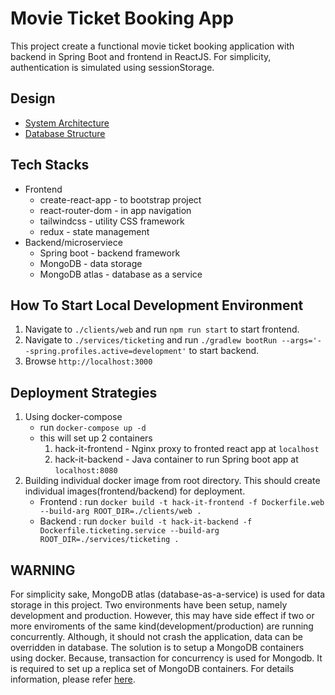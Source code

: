 # Movie Ticket Booking App

This project create a functional movie ticket booking application with backend in Spring Boot and frontend in ReactJS. For simplicity, authentication is simulated using sessionStorage. 

## Design
- [System Architecture](https://www.figma.com/file/k6w6xsXvHI0KxARSJziDqo/OCBC-Hack-It?node-id=0%3A1)
- [Database Structure](https://www.figma.com/file/kvmMxz46M5LuWjaeevcLYA/OCBC-hack-it?node-id=0%3A1)

## Tech Stacks
- Frontend
	- create-react-app - to bootstrap project
	- react-router-dom - in app navigation
	- tailwindcss      - utility CSS framework
	- redux            - state management
- Backend/microserviece
	- Spring boot      - backend framework
	- MongoDB          - data storage
	- MongoDB atlas    - database as a service

## How To Start Local Development Environment
1. Navigate to `./clients/web` and run `npm run start` to start frontend.
2. Navigate to `./services/ticketing` and run `./gradlew bootRun --args='--spring.profiles.active=development'` to start backend.
3. Browse `http://localhost:3000` 

## Deployment Strategies 
1. Using docker-compose
	- run `docker-compose up -d`
	- this will set up 2 containers 
		1. hack-it-frontend - Nginx proxy to fronted react app at `localhost`
		2. hack-it-backend  - Java container to run Spring boot app at `localhost:8080`
2. Building individual docker image from root directory. This should create individual images(frontend/backend) for deployment.
	- Frontend : run `docker build -t hack-it-frontend -f Dockerfile.web --build-arg ROOT_DIR=./clients/web .` 
	- Backend  : run `docker build -t hack-it-backend -f Dockerfile.ticketing.service --build-arg ROOT_DIR=./services/ticketing .`

## WARNING 
For simplicity sake, MongoDB atlas (database-as-a-service) is used for data storage in this project. Two environments have been setup, namely development and production. However, this may have side effect if two or more enviroments of the same kind(development/production) are running concurrently. Although, it should not crash the application, data can be overridden in database. The solution is to setup a MongoDB containers using docker. Because, transaction for concurrency is used for Mongodb. It is required to set up a replica set of MongoDB containers. For details information, please refer [here](https://gist.github.com/harveyconnor/518e088bad23a273cae6ba7fc4643549).